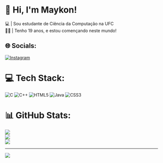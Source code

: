 # 👋 Hi, I'm Maykon!
💻 | Sou estudante de Ciência da Computação na UFC<br>🧒🏽 | Tenho 19 anos, e estou començando neste mundo! <br>


## 🌐 Socials:
[![Instagram](https://img.shields.io/badge/Instagram-%23E4405F.svg?logo=Instagram&logoColor=white)](https://www.instagram.com/https://www.instagram.com/maykon_wendel_/) 

# 💻 Tech Stack:
![C](https://img.shields.io/badge/c-%2300599C.svg?style=plastic&logo=c&logoColor=white) ![C++](https://img.shields.io/badge/c++-%2300599C.svg?style=plastic&logo=c%2B%2B&logoColor=white) ![HTML5](https://img.shields.io/badge/html5-%23E34F26.svg?style=plastic&logo=html5&logoColor=white) ![Java](https://img.shields.io/badge/java-%23ED8B00.svg?style=plastic&logo=openjdk&logoColor=white) ![CSS3](https://img.shields.io/badge/css3-%231572B6.svg?style=plastic&logo=css3&logoColor=white)
# 📊 GitHub Stats:
![](https://github-readme-stats.vercel.app/api?username=MaykonWendel&theme=merko&hide_border=false&include_all_commits=false&count_private=false)<br/>
![](https://github-readme-streak-stats.herokuapp.com/?user=MaykonWendel&theme=merko&hide_border=false)<br/>
![](https://github-readme-stats.vercel.app/api/top-langs/?username=MaykonWendel&theme=merko&hide_border=false&include_all_commits=false&count_private=false&layout=compact)

---
[![](https://visitcount.itsvg.in/api?id=MaykonWendel&icon=0&color=0)](https://visitcount.itsvg.in)

<!-- Proudly created with GPRM ( https://gprm.itsvg.in ) -->
